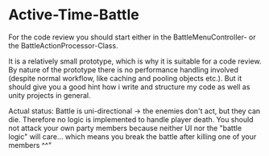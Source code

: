 # Active-Time-Battle

For the code review you should start either in the BattleMenuController- or the BattleActionProcessor-Class.

It is a relatively small prototype, which is why it is suitable for a code review.
By nature of the prototype there is no performance handling involved (despite normal workflow, like caching and pooling objects etc.).
But it should give you a good hint how i write and structure my code as well as unity projects in general.

Actual status:
Battle is uni-directional -> the enemies don't act, but they can die.
Therefore no logic is implemented to handle player death. 
You should not attack your own party members because neither UI nor the "battle logic" will care... which means you break the battle after killing one of your members ^^"
